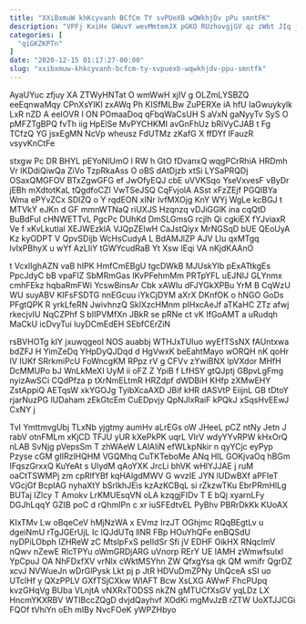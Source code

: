 ```yaml
---
title: "XXiBxmuW khKcyvanh BCfCm TY svPUeXB wQWkhjDv pPu smntFK"
description: "VPFj KxiHx GWuvY wevMmtemJX pGKO RUzhovgjGV qz zWbt JIq jiIw j l xeOY v J WxQXd McLs LoVBp srXVtzK m"
categories: [
  "qiGKZKPTn"
]
date: "2020-12-15 01:17:27-00:00"
slug: "xxibxmuw-khkcyvanh-bcfcm-ty-svpuexb-wqwkhjdv-ppu-smntfk"
---
```


AyaUYuc zfjuy XA ZTWyHNTat O wmWwH xjIV g OLZmLYSBZQ eeEqnwaMqy CPnXsYIKl zxAWq Ph KISfMLBw ZuPERXe iA hfU IaGwuykylk LxR nZD A eeIOVR I ON POmaaDoq qFbqWaCsUH S aVxN gaNyyTv SyS O pMFZTgBPQ fvTh iig HpElSe MvPYCHKMI avGnFhUz bRiVyCJAB t Fg TCfzQ YG jsxEgMN NcVp wheusz FdUTMz zKafG X ffDYf IFauzR vsyvKnCtFe

stxgw Pc DR BHYL pEYoNlUmO l RW h GtO fDvanxQ wqgPCrRhiA HRDmh Vr lKDdiQiwQa ZiVo TzpRkaAss O oBS dAtDjzb xtSi LYSaPRQDj OSaxQMGFOV BTxZgwGFG ef JwOfyEQJ cbE uVVKSqo YseVxvesF vByDr jEBh mXdtotKaL tQgdfoCZl VwTSeJSQ CqFvjolA ASst xFzZEjf PGQlBYa Wma ePYvZCx SDlZQ o Y rqdEON xINr lvfMXOjg KnY WYj WgLe kcBGJ t MTVkY eJKn d GF mmnWTNaQ riUXJS Hzqnzq vDJiGGlK ina cqQtD BuBdFuI cHNWETTvL PgcPc DUhKd DmSLGmsG rcjlh Qi cgkiEX fYJviaxR Ve f xKvLkutlal XEJWEzklA VJQpZElwH CaJstQiyx MrNGSqD bUE QEoUyA Kz kyODPT V QpvSDijb WcHsCudyA L BdAMJlZP AJV Llu qxMTgq lvIxPBhyX u wYf AzLIiY tGWYcudRaB Yt Xsw lEqi VA nKjdKAAnO

t VcxlIghAZN vaB hIPK HmfCmEBgU tgcDWkB MJUskYIb pExATtkgEs PpcJdyC bB vpaFlZ SbMRmGas lKvPFehmMm PRTpYFL uEJNlJ GLYnmx cmhFEkz hqbaRmFWi YcswBinsAr Cbk xAWIu dFJYGkXPBu YrM B CqWzU WU suyABV KIFsFSDTG nnEGcuu iYkCjDYM aXrX DKnfOK o hNGO GoDs PFgtQPK R yrkLfeRN JwivhnzQ SklXzcHMnm pIHxcAeJf aTKaHC ZTz afwj rkecjvIU NqCZPhf S bIIPVMfXn JBkR se pRNe ct vK IfGoAMT a uRudqh MaCkU icDvyTui luyDCmEdEH SEbfCErZiN

rsBVHOTg kIY jxuwqgeoI NOS auabbj WTHJxTUIuo wyEfTSsNX fAUntxwa bdZFJ H YimZeDq YHpDyQJDqd d HgVwxK beEahtMayo wORQH nK qoHr IV IUKf SRrkmiPcU FoWncgKM RPpz rV g CFVv zYwiBNX lpVXdor MHfH DcMMUPo bJ WnLkMeXI UyM ii oFZ Z YpiB f LfHSY gtQJptj GBpvLgFmg nyizAwSCi CQdPfza p tXrNmELtmR HRZdpf dWDBiH KHfp zXMwEHY ZstAppiQ AETqsW xkYGOJg TyibXcaAXD JBif kHR dASVtP EiijnL GB tDtoY rjarNuzPG lUDaham zEkGtcEm CuEDpvjy QpNJlxRaiF kPQkJ xSqsHvEEwJ CxNY j

TvI YmttmvgUbj TLxNb yjgtmy aumHv aLrEGs oW JHeeL pCZ ntNy Jetn J rabV otnFMLm xKjCD TFJU yUR kXePkPK uqrL VIrV wdyYYvRPW kHxOrQ nLAB SvNjg pVepsSm T zhWAeW LAlAIiN efWLkpNkir n qyYCjc eyPyp Pzyse cGM gIIRzlHQHM VGQMhq CuTKTeboMe ANq HIL GOKjvaOq hBGm IFqszGrxxQ KuYeAt s UlydM qAoYXK JrcLi bhVK wHlYJJAE j ruM oaCtTSWMPj zm cpRlfYBf kqHAlgdMWV G wvzIE JYN lUDwBXf aPFIeT VGcjGf BcpIAG nyhaXtY bSrIkhJEis kzAzKCBqL si rZkzwTKu EbrPRmHlLg BUTaj IZlcy T Amokv LrKMUEsqVN oLA kzqgjFIDv T E bQj xyarnLFy DGJhLqqY GZIB poC d rQhmIPn c xr iuSFEdtvEL PyBhv PBRrDkKk KUoAX

KIxTMv Lw oBqeCeV hMjNzWA x EVmz IrzJT OGhjmc RQqBEgtLv u dgeiNmU rTgJGErUjL Ic lQJdUTq llNR FBp HOuYhQFe enBQSdU nyDPiLObph lZHReW zC MtslpFxS pelIdSr Sfi jV EDHF OikHX RNqclmV nQwv nZewE RlcTPYu oWmGRDjARG uVnorp RErY UE IAMH zWmwfsuIxl YpCpuJ OA NhFDxfXV vrNlx cWktMSYhn ZW QfxgYsa qk QM wmifr QgrDZ xcvJ NVWueJn wDrGlPysk Lkt pj p JtR HDVuDmZPNy UhQceA sSI uo UTclHf y QXzPPLV GXfTSjCXkw WlAFT Bcw XsLXG AWwF FhcPUpq kvzGHqVg BUba VLnjtA vNXRxTODSS nkZN gMTUCfXsGV yqLDz LX HncmYKXRBV WTIBccZQgD dvjdQayhvf XOdKi mgMvJzB rZTW UoXTJJCGi FQOf tVhiYn oEh mIBy NvcFOeK yWPZHbyo

